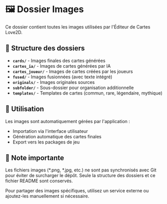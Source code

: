 # 🖼️ Dossier Images

Ce dossier contient toutes les images utilisées par l'Éditeur de Cartes Love2D.

## 📁 Structure des dossiers

- **`cards/`** - Images finales des cartes générées
- **`cartes_ia/`** - Images de cartes générées par IA
- **`cartes_joueur/`** - Images de cartes créées par les joueurs
- **`fused/`** - Images fusionnées (avec texte intégré)
- **`originals/`** - Images originales sources
- **`subfolder/`** - Sous-dossier pour organisation additionnelle
- **`templates/`** - Templates de cartes (commun, rare, légendaire, mythique)

## 🔧 Utilisation

Les images sont automatiquement gérées par l'application :
- Importation via l'interface utilisateur
- Génération automatique des cartes finales
- Export vers les packages de jeu

## 📝 Note importante

Les fichiers images (*.png, *.jpg, etc.) ne sont pas synchronisés avec Git pour éviter de surcharger le dépôt. Seule la structure des dossiers et ce fichier README sont conservés.

Pour partager des images spécifiques, utilisez un service externe ou ajoutez-les manuellement si nécessaire.
